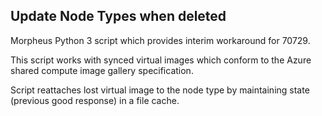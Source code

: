 ## Update Node Types when deleted

Morpheus Python 3 script which provides interim workaround for 70729.

This script works with synced virtual images which conform to the Azure shared compute 
image gallery specification.

Script reattaches lost virtual image to the node type by maintaining state
(previous good response) in a file cache.